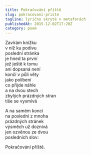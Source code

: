 ```yaml
---
title: Pokračování příště
slug: pokracovani-priste
tagline: lyrično skryté v metaforách
publishedAt: 2015-12-02T17:20Z
category: poem
---
```

Zavírám knížku \
v níž ku podivu \
poslední stránka \
je hned ta první \
jež ještě k tomu \
ani dopsaná není \
končí v půli věty \
jako políbení \
co přijde náhle \
a na dvou stech \
zbylých prázdných stran \
tiše se vysmívá

A na samém konci \
na poslední z mnoha \
prázdných stránek \
výsměch už doznívá \
jen ozvěnou ze dvou \
posledních slov:

Pokračování příště.
